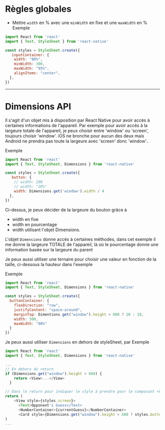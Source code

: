 # Règles globales

- Mettre `width` en % avec une `minWidth` en fixe et une `maxWidth` en %
  Exemple
```javascript
import React from 'react'
import { Text, StyleSheet } from 'react-native'

const styles = StyleSheet.create({
   inputContainer: {
    width: "80%",
    minWidth: 300,
    maxWidth: "95%",
    alignItems: "center",
  },
})

```



--------------------------------
# Dimensions API
Il s'agit d'un objet mis à disposition par React Native pour avoir accès à certaines informations de l'appareil.
Par exemple pour avoir accès à la largeure totale de l'appareil, je peux choisir entre 'window' ou 'screen', toujours choisir 'window'. iOS ne bronche pour aucun des deux mais Android ne prendra pas toute la largeure avec 'screen' donc 'window'..

Exemple 
```javascript
import React from 'react'
import { Text, StyleSheet, Dimensions } from 'react-native'

const styles = StyleSheet.create({
   button: {
    // width: 100
    // width: "20%"
    width: Dimensions.get('window').width / 4
  },
})

```

Ci-dessus, je peux décider de la largeure du bouton grâce à 
  - width en fixe
  - width en pourcentage
  - width utilisant l'objet Dimensions.
  
L'objet `Dimensions` donne accès à certaines méthodes, dans cet exemple il me donne la largeure TOTALE de l'appareil, là où le pourcentage donne une information basée sur la largeure du parent


Je peux aussi utiliser une ternaire pour choisir une valeur en fonction de la taille, ci-dessous la hauteur dans l'exemple

Exemple 
```javascript
import React from 'react'
import { Text, StyleSheet, Dimensions } from 'react-native'

const styles = StyleSheet.create({
  buttonContainer: {
    flexDirection: "row",
    justifyContent: "space-around",
    marginTop: Dimentions.get("window").height > 600 ? 20 : 10,
    width: 500,
    maxWidth: "90%"
  }
})

```

Je peux aussi utiliser `Dimensions` en dehors de styleSheet, par Exemple

```javascript
import React from 'react'
import { Text, StyleSheet, Dimensions } from 'react-native'

...
// En dehors du return
if (Dimensions.get("window").height > 600) {
    return <View>...</View>
  }

// Dans le return pour indiquer le style à prendre pour le composant <Card>
return (
    <View style={styles.screen}>
      <Text>Opponent's Guess</Text>
      <NumberContainer>{currentGuess}</NumberContainer>
      <Card style={Dimensions.get("window").height > 600 ? styles.buttonContainer : styles.buttonContainerSmall}>
)
...

```